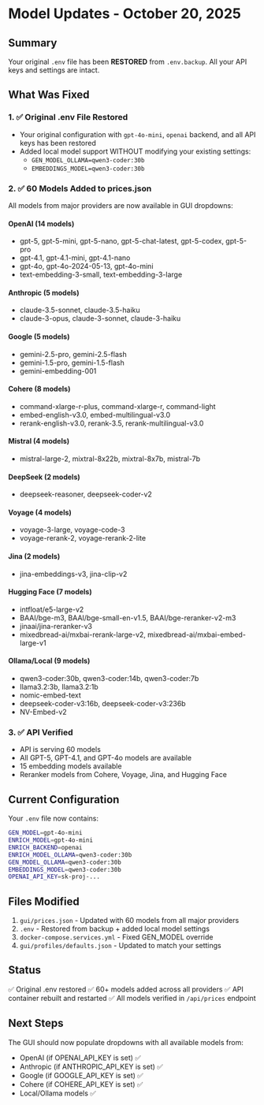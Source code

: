 # Model Updates - October 20, 2025

## Summary

Your original `.env` file has been **RESTORED** from `.env.backup`. All your API keys and settings are intact.

## What Was Fixed

### 1. ✅ Original .env File Restored
- Your original configuration with `gpt-4o-mini`, `openai` backend, and all API keys has been restored
- Added local model support WITHOUT modifying your existing settings:
  - `GEN_MODEL_OLLAMA=qwen3-coder:30b`
  - `EMBEDDINGS_MODEL=qwen3-coder:30b`

### 2. ✅ 60 Models Added to prices.json

All models from major providers are now available in GUI dropdowns:

#### OpenAI (14 models)
- gpt-5, gpt-5-mini, gpt-5-nano, gpt-5-chat-latest, gpt-5-codex, gpt-5-pro
- gpt-4.1, gpt-4.1-mini, gpt-4.1-nano
- gpt-4o, gpt-4o-2024-05-13, gpt-4o-mini
- text-embedding-3-small, text-embedding-3-large

#### Anthropic (5 models)
- claude-3.5-sonnet, claude-3.5-haiku
- claude-3-opus, claude-3-sonnet, claude-3-haiku

#### Google (5 models)
- gemini-2.5-pro, gemini-2.5-flash
- gemini-1.5-pro, gemini-1.5-flash
- gemini-embedding-001

#### Cohere (8 models)
- command-xlarge-r-plus, command-xlarge-r, command-light
- embed-english-v3.0, embed-multilingual-v3.0
- rerank-english-v3.0, rerank-3.5, rerank-multilingual-v3.0

#### Mistral (4 models)
- mistral-large-2, mixtral-8x22b, mixtral-8x7b, mistral-7b

#### DeepSeek (2 models)
- deepseek-reasoner, deepseek-coder-v2

#### Voyage (4 models)
- voyage-3-large, voyage-code-3
- voyage-rerank-2, voyage-rerank-2-lite

#### Jina (2 models)
- jina-embeddings-v3, jina-clip-v2

#### Hugging Face (7 models)
- intfloat/e5-large-v2
- BAAI/bge-m3, BAAI/bge-small-en-v1.5, BAAI/bge-reranker-v2-m3
- jinaai/jina-reranker-v3
- mixedbread-ai/mxbai-rerank-large-v2, mixedbread-ai/mxbai-embed-large-v1

#### Ollama/Local (9 models)
- qwen3-coder:30b, qwen3-coder:14b, qwen3-coder:7b
- llama3.2:3b, llama3.2:1b
- nomic-embed-text
- deepseek-coder-v3:16b, deepseek-coder-v3:236b
- NV-Embed-v2

### 3. ✅ API Verified
- API is serving 60 models
- All GPT-5, GPT-4.1, and GPT-4o models are available
- 15 embedding models available
- Reranker models from Cohere, Voyage, Jina, and Hugging Face

## Current Configuration

Your `.env` file now contains:
```bash
GEN_MODEL=gpt-4o-mini
ENRICH_MODEL=gpt-4o-mini
ENRICH_BACKEND=openai
ENRICH_MODEL_OLLAMA=qwen3-coder:30b
GEN_MODEL_OLLAMA=qwen3-coder:30b
EMBEDDINGS_MODEL=qwen3-coder:30b
OPENAI_API_KEY=sk-proj-...
```

## Files Modified

1. `gui/prices.json` - Updated with 60 models from all major providers
2. `.env` - Restored from backup + added local model settings
3. `docker-compose.services.yml` - Fixed GEN_MODEL override
4. `gui/profiles/defaults.json` - Updated to match your settings

## Status

✅ Original .env restored
✅ 60+ models added across all providers
✅ API container rebuilt and restarted
✅ All models verified in `/api/prices` endpoint

## Next Steps

The GUI should now populate dropdowns with all available models from:
- OpenAI (if OPENAI_API_KEY is set) ✅
- Anthropic (if ANTHROPIC_API_KEY is set) ✅
- Google (if GOOGLE_API_KEY is set) ✅
- Cohere (if COHERE_API_KEY is set) ✅
- Local/Ollama models ✅

